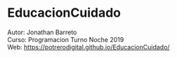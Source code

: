 # EducacionCuidado
Autor: Jonathan Barreto<br>
Curso: Programacion Turno Noche 2019<br>
Web: https://potrerodigital.github.io/EducacionCuidado/<br>
